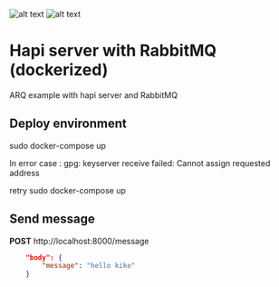 ![alt text](https://hapijs.com/public/img/logo.svg)
![alt text](https://www.rabbitmq.com/img/RabbitMQ-logo.svg)

# Hapi server with RabbitMQ (dockerized)
ARQ example with hapi server and RabbitMQ

## Deploy environment
sudo docker-compose up

In error case :
gpg: keyserver receive failed: Cannot assign requested address

retry
sudo docker-compose up

## Send message

**POST** http://localhost:8000/message

```json
    "body": {
        "message": "hello kike"
    }
 ```


